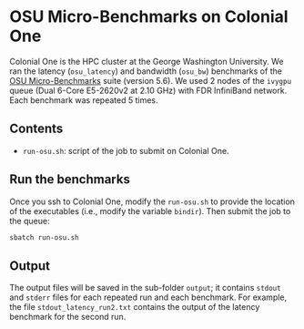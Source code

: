 # OSU Micro-Benchmarks on Colonial One

Colonial One is the HPC cluster at the George Washington University.
We ran the latency (`osu_latency`) and bandwidth (`osu_bw`) benchmarks of the [OSU Micro-Benchmarks](http://mvapich.cse.ohio-state.edu/benchmarks/) suite (version 5.6).
We used 2 nodes of the `ivygpu` queue (Dual 6-Core E5-2620v2 at 2.10 GHz) with FDR InfiniBand network.
Each benchmark was repeated 5 times.

## Contents

* `run-osu.sh`: script of the job to submit on Colonial One.

## Run the benchmarks

Once you ssh to Colonial One, modify the `run-osu.sh` to provide the location of the executables (i.e., modify the variable `bindir`).
Then submit the job to the queue:

```bash
sbatch run-osu.sh
```

## Output

The output files will be saved in the sub-folder `output`; it contains `stdout` and `stderr` files for each repeated run and each benchmark.
For example, the file `stdout_latency_run2.txt` contains the output of the latency benchmark for the second run.

